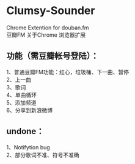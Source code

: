 Clumsy-Sounder
===============

Chrome Extention for douban.fm
<br>
豆瓣FM 关于Chrome 浏览器扩展


功能（需豆瓣帐号登陆）：
----------
  1、普通豆瓣FM功能：红心，垃圾桶、下一曲、暂停<br>
  2、上一曲<br>
  3、歌词<br>
  4、单曲循环<br>
  5、添加频道<br>
  6、分享到新浪微博<br>
  
undone：
---------
  1、Notifytion bug<br>
  2、部分歌词不准、符号不准确<br>
  
